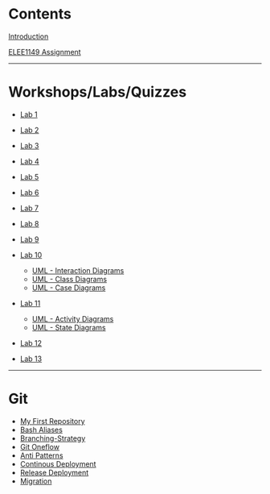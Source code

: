 # Contents

[Introduction](Introduction.md)

[ELEE1149 Assignment]()

--------------------
# Workshops/Labs/Quizzes

- [Lab 1](Lab_1/Lab_1.md)

- [Lab 2](Lab_2/Lab_2.md)

- [Lab 3](Lab_3/Lab_3.md)

- [Lab 4](Lab_4/Lab_4.md)

- [Lab 5](Lab_5/Lab_5.md)

- [Lab 6](Lab_6/Lab_6.md)

- [Lab 7](Lab_7/Lab_7.md)

- [Lab 8](Lab_8/Lab_8.md)

- [Lab 9](Lab_9/Lab_9.md)

- [Lab 10](Lab_10/Lab_10.md)
   - [UML - Interaction Diagrams](UML-Interaction-Diagrams/UML-Interaction-Diagrams.md)
   - [UML - Class Diagrams](UML-Class-Diagrams/UML-Class-Diagrams.md)
   - [UML - Case Diagrams](UML-Case-Diagrams/UML-Case-Diagrams.md)
- [Lab 11]()
   - [UML - Activity Diagrams]() 
   - [UML - State Diagrams]() 
- [Lab 12]()
- [Lab 13]()
------

# Git

  - [My First Repository](myFirstRepository/myFirstRepository.md)
  - [Bash Aliases](BashAliases/BashAliases.md)
  - [Branching-Strategy](BranchingModel/BranchingModel.md)
  - [Git Oneflow](OneFlow/OneFlow.md)
  - [Anti Patterns](AntiPatterns/AntiPatterns.md)
  - [Continous Deployment](ContinousDeployment/ContinousDeployment.md)
  - [Release Deployment](ReleaseDeployment/ReleaseDeployment.md)
  - [Migration](Migration/Migration.md)